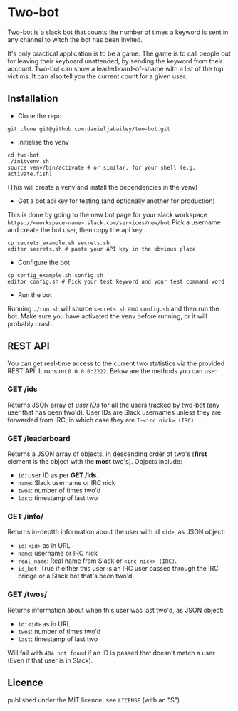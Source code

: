 # Two-bot

Two-bot is a slack bot that counts the number of times a keyword is sent in any channel to witch the bot has been invited.

It's only practical application is to be a game. The game is to call people out for leaving their keyboard unattended, by sending the keyword from their account. Two-bot can show a leaderboard-of-shame with a list of the top victims. It can also tell you the current count for a given user.

## Installation

 - Clone the repo

```
git clone git@github.com:danieljabailey/two-bot.git
```

 - Initialise the venv

```
cd two-bot
./initvenv.sh
source venv/bin/activate # or similar, for your shell (e.g. activate.fish)
```
(This will create a venv and install the dependencies in the venv)

 - Get a bot api key for testing (and optionally another for production)

This is done by going to the new bot page for your slack workspace `https://<workspace-name>.slack.com/services/new/bot`
Pick a username and create the bot user, then copy the api key...
```
cp secrets_example.sh secrets.sh
editor secrets.sh # paste your API key in the obvious place
```

 - Configure the bot

```
cp config_example.sh config.sh
editor config.sh # Pick your test keyword and your test command word
```

 - Run the bot

Running `./run.sh` will source `secrets.sh` and `config.sh` and then run the bot. Make sure you have activated the venv before running, or it will probably crash.

## REST API
You can get real-time access to the current two statistics via the provided REST API. It runs on `0.0.0.0:2222`. Below are the methods you can use:

### GET /ids
Returns JSON array of *user IDs* for all the users tracked by two-bot (any user that has been two'd).
User IDs are Slack usernames unless they are forwarded from IRC, in which case they are `I-<irc nick> (IRC)`.
### GET /leaderboard
Returns a JSON array of objects, in descending order of two's (**first** element is the object with the **most** two's).
Objects include:
 - `id`: user ID as per **GET /ids**.
 - `name`: Slack username or IRC nick
 - `twos`: number of times two'd
 - `last`: timestamp of last two
### GET /info/<id>
Returns in-deptth information about the user with id `<id>`, as JSON object:
 - `id`: `<id>` as in URL
 - `name`: username or IRC nick
 - `real_name`: Real name from Slack or `<irc nick> (IRC)`.
 - `is_bot`: True if either this user is an IRC user passed through the IRC bridge or a Slack bot that's been two'd.
### GET /twos/<id>
Returns information about when this user was last two'd, as JSON object:
 - `id`: `<id>` as in URL
 - `twos`: number of times two'd
 - `last`: timestamp of last two

Will fail with `404 not found` if an ID is passed that doesn't match a user (Even if that user is in Slack).

## Licence

published under the MIT licence, see `LICENSE` (with an "S")
